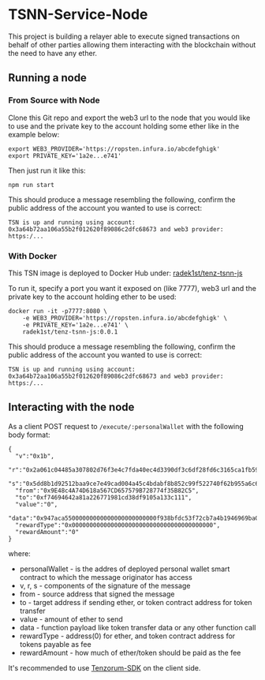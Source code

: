 # TSNN-Service-Node

This project is building a relayer able to execute signed transactions on behalf of other parties allowing them
interacting with the blockchain without the need to have any ether.


## Running a node

### From Source with Node

Clone this Git repo and export the web3 url to the node that you would like to use and the private
key to the account holding some ether like in the example below:

```
export WEB3_PROVIDER='https://ropsten.infura.io/abcdefghigk' 
export PRIVATE_KEY='1a2e...e741' 
```

Then just run it like this:

```
npm run start
```

This should produce a message resembling the following, confirm the public address of the
account you wanted to use is correct:

```
TSN is up and running using account: 0x3a64b72aa106a55b2f012620f89086c2dfc68673 and web3 provider: https:/...
``` 

### With Docker

This TSN image is deployed to Docker Hub under: [radek1st/tenz-tsnn-js](https://hub.docker.com/r/radek1st/tenz-tsnn-js/)

To run it, specify a port you want it exposed on (like 7777), web3 url and the private key to the account holding ether 
to be used:

```
docker run -it -p7777:8080 \
    -e WEB3_PROVIDER='https://ropsten.infura.io/abcdefghigk' \
    -e PRIVATE_KEY='1a2e...e741' \
    radek1st/tenz-tsnn-js:0.0.1
```

This should produce a message resembling the following, confirm the public address of the
account you wanted to use is correct:

```
TSN is up and running using account: 0x3a64b72aa106a55b2f012620f89086c2dfc68673 and web3 provider: https:/...
``` 

## Interacting with the node

As a client POST request to `/execute/:personalWallet` with the following body format:

```
{
  "v":"0x1b",
  "r":"0x2a061c04485a307802d76f3e4c7fda40ec4d3390df3c6df28fd6c3165ca1fb59",
  "s":"0x5dd8b1d92512baa9ce7e49cad004a45c4bdabf8b852c99f522740f62b955a6c6",
  "from":"0x9E48c4A74D618a567CD657579B728774f35B82C5",
  "to":"0xf74694642a81a226771981cd38df9105a133c111",
  "value":"0",
  "data":"0x947aca55000000000000000000000000f938bfdc53f72cb7a4b1946969ba0cce05c902c6",
  "rewardType":"0x0000000000000000000000000000000000000000",
  "rewardAmount":"0"
}
```

where:
* personalWallet - is the addres of deployed personal wallet smart contract to which the message originator has access
* v, r, s - components of the signature of the message
* from - source address that signed the message
* to - target address if sending ether, or token contract address for token transfer
* value - amount of ether to send
* data - function payload like token transfer data or any other function call
* rewardType - address(0) for ether, and token contract address for tokens payable as fee
* rewardAmount - how much of ether/token should be paid as the fee


It's recommended to use [Tenzorum-SDK](https://github.com/Tenzorum/tenzorum-pkg) on the client side.
